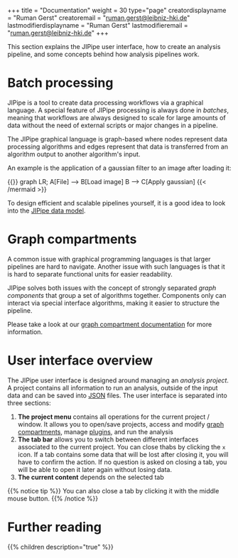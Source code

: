 +++
title = "Documentation"
weight = 30
type="page"
creatordisplayname = "Ruman Gerst"
creatoremail = "ruman.gerst@leibniz-hki.de"
lastmodifierdisplayname = "Ruman Gerst"
lastmodifieremail = "ruman.gerst@leibniz-hki.de"
+++

This section explains the JIPipe user interface, how to create an analysis pipeline,
and some concepts behind how analysis pipelines work.

# Batch processing

JIPipe is a tool to create data processing workflows via a graphical language.
A special feature of JIPipe processing is always done in *batches*, meaning that workflows
are always designed to scale for large amounts of data without the need of external scripts or
major changes in a pipeline.

The JIPipe graphical language is graph-based where nodes represent data processing algorithms
and edges represent that data is transferred from an algorithm output to another algorithm's input.

An example is the application of a gaussian filter to an image after loading it:

{{<mermaid align="left">}}
graph LR;
    A[File] --> B[Load image]
    B --> C[Apply gaussian]
{{< /mermaid >}}

To design efficient and scalable pipelines yourself, it is a good idea to
look into the [JIPipe data model](/documentation/batch-pipelines).

# Graph compartments

A common issue with graphical programming languages is that larger pipelines are
hard to navigate. Another issue with such languages is that it is hard to separate functional
units for easier readability.

JIPipe solves both issues with the concept of strongly separated *graph components* that
group a set of algorithms together. Components only can interact via special interface algorithms,
making it easier to structure the pipeline.

Please take a look at our [graph compartment documentation](/documentation/graph-compartment) for more information.

# User interface overview

The JIPipe user interface is designed around managing an *analysis project*.
A project contains all information to run an analysis, outside of the input data and
can be saved into [JSON](https://www.json.org/json-en.html) files.
The user interface is separated into three sections:

1. **The project menu** contains all operations for the current project / window. It allows you to open/save projects, access and modify [graph compartments](/documentation/graph-compartments), manage [plugins](/documentation/plugins), and run the analysis
2. **The tab bar** allows you to switch between different interfaces associated to the current project. You can close thabs by clicking the `x` icon. If a tab contains some data that will be lost after closing it, you will have to confirm the action. If no question is asked on closing a tab, you will be able to open it later again without losing data.
3. **The current content** depends on the selected tab

{{% notice tip %}}
You can also close a tab by clicking it with the middle mouse button.
{{% /notice %}}

# Further reading

{{% children description="true" %}}
